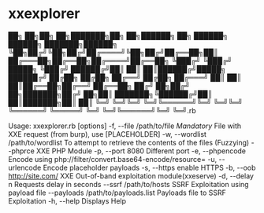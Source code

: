 # xxexplorer
██╗  ██╗██╗  ██╗███████╗██╗  ██╗██████╗ ██╗      ██████╗ ██████╗ ███████╗██████╗  
╚██╗██╔╝╚██╗██╔╝██╔════╝╚██╗██╔╝██╔══██╗██║     ██╔═══██╗██╔══██╗██╔════╝██╔══██╗ 
 ╚███╔╝  ╚███╔╝ █████╗   ╚███╔╝ ██████╔╝██║     ██║   ██║██████╔╝█████╗  ██████╔╝ 
 ██╔██╗  ██╔██╗ ██╔══╝   ██╔██╗ ██╔═══╝ ██║     ██║   ██║██╔══██╗██╔══╝  ██╔══██╗ 
██╔╝ ██╗██╔╝ ██╗███████╗██╔╝ ██╗██║     ███████╗╚██████╔╝██║  ██║███████╗██║  ██║ 
╚═╝  ╚═╝╚═╝  ╚═╝╚══════╝╚═╝  ╚═╝╚═╝     ╚══════╝ ╚═════╝ ╚═╝  ╚═╝╚══════╝╚═╝  ╚═╝.rb

Usage: xxexplorer.rb [options]
    -f, --file /path/to/file         *Mandatory* File with XXE request (from burp), use [PLACEHOLDER]
    -w, --wordlist /path/to/wordlist To attempt to retrieve the contents of the files (Fuzzying)
        --phprce                     XXE PHP Module
    -p, --port 8080                  Different port
    -e, --phpencode                  Encode using php://filter/convert.base64-encode/resource=
    -u, --urlencode                  Encode placeholder payloads
    -s, --https                      enable HTTPS
    -b, --oob http://site.com/       XXE Out-of-band exploitation module(xxeserve)
    -d, --delay n                    Requests delay in seconds
        --ssrf /path/to/hosts        SSRF Exploitation using payload file
        --payloads /path/to/payloads.list
                                     Payloads file to SSRF Exploitation
    -h, --help                       Displays Help
